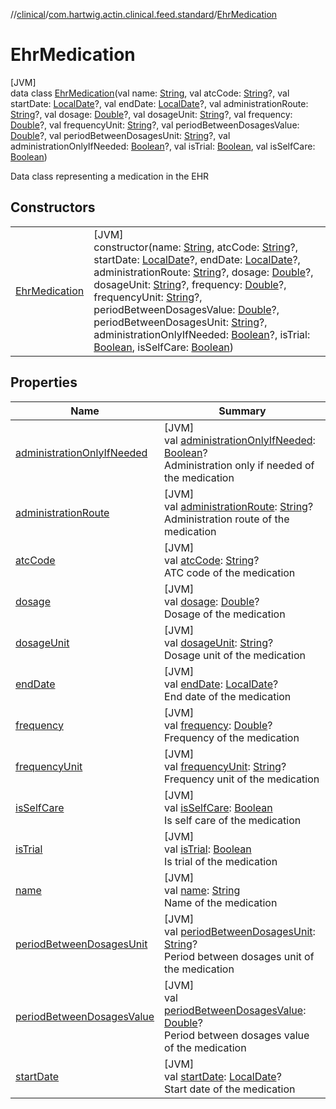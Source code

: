 //[clinical](../../../index.md)/[com.hartwig.actin.clinical.feed.standard](../index.md)/[EhrMedication](index.md)

# EhrMedication

[JVM]\
data class [EhrMedication](index.md)(val name: [String](https://kotlinlang.org/api/latest/jvm/stdlib/kotlin/-string/index.html), val atcCode: [String](https://kotlinlang.org/api/latest/jvm/stdlib/kotlin/-string/index.html)?, val startDate: [LocalDate](https://docs.oracle.com/javase/8/docs/api/java/time/LocalDate.html)?, val endDate: [LocalDate](https://docs.oracle.com/javase/8/docs/api/java/time/LocalDate.html)?, val administrationRoute: [String](https://kotlinlang.org/api/latest/jvm/stdlib/kotlin/-string/index.html)?, val dosage: [Double](https://kotlinlang.org/api/latest/jvm/stdlib/kotlin/-double/index.html)?, val dosageUnit: [String](https://kotlinlang.org/api/latest/jvm/stdlib/kotlin/-string/index.html)?, val frequency: [Double](https://kotlinlang.org/api/latest/jvm/stdlib/kotlin/-double/index.html)?, val frequencyUnit: [String](https://kotlinlang.org/api/latest/jvm/stdlib/kotlin/-string/index.html)?, val periodBetweenDosagesValue: [Double](https://kotlinlang.org/api/latest/jvm/stdlib/kotlin/-double/index.html)?, val periodBetweenDosagesUnit: [String](https://kotlinlang.org/api/latest/jvm/stdlib/kotlin/-string/index.html)?, val administrationOnlyIfNeeded: [Boolean](https://kotlinlang.org/api/latest/jvm/stdlib/kotlin/-boolean/index.html)?, val isTrial: [Boolean](https://kotlinlang.org/api/latest/jvm/stdlib/kotlin/-boolean/index.html), val isSelfCare: [Boolean](https://kotlinlang.org/api/latest/jvm/stdlib/kotlin/-boolean/index.html))

Data class representing a medication in the EHR

## Constructors

| | |
|---|---|
| [EhrMedication](-ehr-medication.md) | [JVM]<br>constructor(name: [String](https://kotlinlang.org/api/latest/jvm/stdlib/kotlin/-string/index.html), atcCode: [String](https://kotlinlang.org/api/latest/jvm/stdlib/kotlin/-string/index.html)?, startDate: [LocalDate](https://docs.oracle.com/javase/8/docs/api/java/time/LocalDate.html)?, endDate: [LocalDate](https://docs.oracle.com/javase/8/docs/api/java/time/LocalDate.html)?, administrationRoute: [String](https://kotlinlang.org/api/latest/jvm/stdlib/kotlin/-string/index.html)?, dosage: [Double](https://kotlinlang.org/api/latest/jvm/stdlib/kotlin/-double/index.html)?, dosageUnit: [String](https://kotlinlang.org/api/latest/jvm/stdlib/kotlin/-string/index.html)?, frequency: [Double](https://kotlinlang.org/api/latest/jvm/stdlib/kotlin/-double/index.html)?, frequencyUnit: [String](https://kotlinlang.org/api/latest/jvm/stdlib/kotlin/-string/index.html)?, periodBetweenDosagesValue: [Double](https://kotlinlang.org/api/latest/jvm/stdlib/kotlin/-double/index.html)?, periodBetweenDosagesUnit: [String](https://kotlinlang.org/api/latest/jvm/stdlib/kotlin/-string/index.html)?, administrationOnlyIfNeeded: [Boolean](https://kotlinlang.org/api/latest/jvm/stdlib/kotlin/-boolean/index.html)?, isTrial: [Boolean](https://kotlinlang.org/api/latest/jvm/stdlib/kotlin/-boolean/index.html), isSelfCare: [Boolean](https://kotlinlang.org/api/latest/jvm/stdlib/kotlin/-boolean/index.html)) |

## Properties

| Name | Summary |
|---|---|
| [administrationOnlyIfNeeded](administration-only-if-needed.md) | [JVM]<br>val [administrationOnlyIfNeeded](administration-only-if-needed.md): [Boolean](https://kotlinlang.org/api/latest/jvm/stdlib/kotlin/-boolean/index.html)?<br>Administration only if needed of the medication |
| [administrationRoute](administration-route.md) | [JVM]<br>val [administrationRoute](administration-route.md): [String](https://kotlinlang.org/api/latest/jvm/stdlib/kotlin/-string/index.html)?<br>Administration route of the medication |
| [atcCode](atc-code.md) | [JVM]<br>val [atcCode](atc-code.md): [String](https://kotlinlang.org/api/latest/jvm/stdlib/kotlin/-string/index.html)?<br>ATC code of the medication |
| [dosage](dosage.md) | [JVM]<br>val [dosage](dosage.md): [Double](https://kotlinlang.org/api/latest/jvm/stdlib/kotlin/-double/index.html)?<br>Dosage of the medication |
| [dosageUnit](dosage-unit.md) | [JVM]<br>val [dosageUnit](dosage-unit.md): [String](https://kotlinlang.org/api/latest/jvm/stdlib/kotlin/-string/index.html)?<br>Dosage unit of the medication |
| [endDate](end-date.md) | [JVM]<br>val [endDate](end-date.md): [LocalDate](https://docs.oracle.com/javase/8/docs/api/java/time/LocalDate.html)?<br>End date of the medication |
| [frequency](frequency.md) | [JVM]<br>val [frequency](frequency.md): [Double](https://kotlinlang.org/api/latest/jvm/stdlib/kotlin/-double/index.html)?<br>Frequency of the medication |
| [frequencyUnit](frequency-unit.md) | [JVM]<br>val [frequencyUnit](frequency-unit.md): [String](https://kotlinlang.org/api/latest/jvm/stdlib/kotlin/-string/index.html)?<br>Frequency unit of the medication |
| [isSelfCare](is-self-care.md) | [JVM]<br>val [isSelfCare](is-self-care.md): [Boolean](https://kotlinlang.org/api/latest/jvm/stdlib/kotlin/-boolean/index.html)<br>Is self care of the medication |
| [isTrial](is-trial.md) | [JVM]<br>val [isTrial](is-trial.md): [Boolean](https://kotlinlang.org/api/latest/jvm/stdlib/kotlin/-boolean/index.html)<br>Is trial of the medication |
| [name](name.md) | [JVM]<br>val [name](name.md): [String](https://kotlinlang.org/api/latest/jvm/stdlib/kotlin/-string/index.html)<br>Name of the medication |
| [periodBetweenDosagesUnit](period-between-dosages-unit.md) | [JVM]<br>val [periodBetweenDosagesUnit](period-between-dosages-unit.md): [String](https://kotlinlang.org/api/latest/jvm/stdlib/kotlin/-string/index.html)?<br>Period between dosages unit of the medication |
| [periodBetweenDosagesValue](period-between-dosages-value.md) | [JVM]<br>val [periodBetweenDosagesValue](period-between-dosages-value.md): [Double](https://kotlinlang.org/api/latest/jvm/stdlib/kotlin/-double/index.html)?<br>Period between dosages value of the medication |
| [startDate](start-date.md) | [JVM]<br>val [startDate](start-date.md): [LocalDate](https://docs.oracle.com/javase/8/docs/api/java/time/LocalDate.html)?<br>Start date of the medication |
